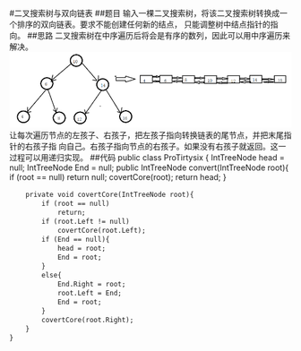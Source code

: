 #二叉搜索树与双向链表
##题目
输入一棵二叉搜索树，将该二叉搜索树转换成一个排序的双向链表。要求不能创建任何新的结点，
只能调整树中结点指针的指向。
##思路
二叉搜索树在中序遍历后将会是有序的数列，因此可以用中序遍历来解决。
![36](../../PIC/36_1.png)
让每次遍历节点的左孩子、右孩子，把左孩子指向转换链表的尾节点，并把末尾指针的右孩子指
向自己。右孩子指向节点的右孩子。如果没有右孩子就返回。这一过程可以用递归实现。
##代码
    public class ProTirtysix {
        IntTreeNode head = null;
        IntTreeNode End = null;
        public IntTreeNode convert(IntTreeNode root){
            if (root == null)
                return null;
            covertCore(root);
            return head;
        }
    
        private void covertCore(IntTreeNode root){
            if (root == null)
                return;
            if (root.Left != null)
                covertCore(root.Left);
            if (End == null){
                head = root;
                End = root;
            }
            else{
                End.Right = root;
                root.Left = End;
                End = root;
            }
            covertCore(root.Right);
        }
    }
    